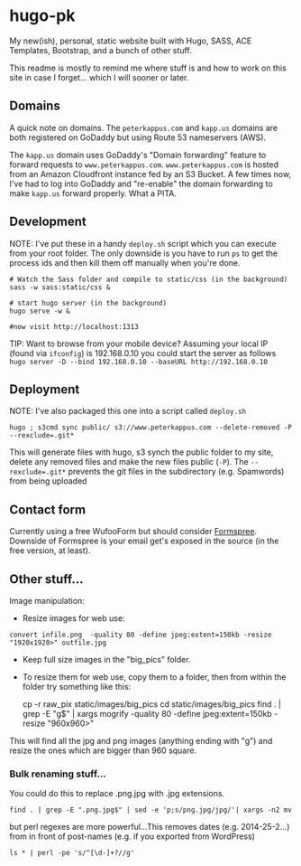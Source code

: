# hugo-pk
My new(ish), personal, static website built with Hugo, SASS, ACE Templates, Bootstrap, and a bunch of other stuff.

This readme is mostly to remind me where stuff is and how to work on this site in case I forget... which I will sooner or later.

## Domains
A quick note on domains. The `peterkappus.com` and `kapp.us` domains are both registered on GoDaddy but using Route 53 nameservers (AWS).

The `kapp.us` domain uses GoDaddy's "Domain forwarding" feature to forward requests to `www.peterkappus.com`. `www.peterkappus.com` is hosted from an Amazon Cloudfront instance fed by an S3 Bucket. A few times now, I've had to log into GoDaddy and "re-enable" the domain forwarding to make `kapp.us` forward properly. What a PITA.


## Development
NOTE: I've put these in a handy `deploy.sh` script which you can execute from your root folder. The only downside is you have to run `ps` to get the process ids and then kill them off manually when you're done.

```
# Watch the Sass folder and compile to static/css (in the background)
sass -w sass:static/css &

# start hugo server (in the background)
hugo serve -w &

#now visit http://localhost:1313
```

TIP: Want to browse from your mobile device? Assuming your local IP (found via `ifconfig`) is 192.168.0.10 you could start the server as follows
`hugo server -D --bind 192.168.0.10 --baseURL http://192.168.0.10`

## Deployment
NOTE: I've also packaged this one into a script called `deploy.sh`

`hugo ; s3cmd sync public/ s3://www.peterkappus.com --delete-removed -P --rexclude=.git*`

This will generate files with hugo, s3 synch the public folder to my site, delete any removed files and make the new files public (`-P`). The `--rexclude=.git*` prevents the git files in the subdirectory (e.g. Spamwords) from being uploaded

## Contact form
Currently using a free WufooForm but should consider [Formspree](https://formspree.io/). Downside of Formspree is your email get's exposed in the source (in the free version, at least).

## Other stuff...
Image manipulation:

- Resize images for web use:
```
convert infile.png  -quality 80 -define jpeg:extent=150kb -resize "1920x1920>" outfile.jpg
```

- Keep full size images in the "big_pics" folder.
- To resize them for web use, copy them to a folder, then from within the folder try something like this:


    cp -r raw_pix static/images/big_pics
    cd static/images/big_pics
    find . | grep -E "g$" | xargs mogrify -quality 80 -define jpeg:extent=150kb -resize "960x960>"

This will find all the jpg and png images (anything ending with "g") and resize the ones which are bigger than 960 square.

### Bulk renaming stuff...
You could do this to replace .png.jpg with .jpg extensions.

    find . | grep -E ".png.jpg$" | sed -e 'p;s/png.jpg/jpg/'| xargs -n2 mv

but perl regexes are more powerful...This removes dates (e.g. 2014-25-2...) from in front of post-names (e.g. if you exported from WordPress)

    ls * | perl -pe 's/^[\d-]+?//g'
